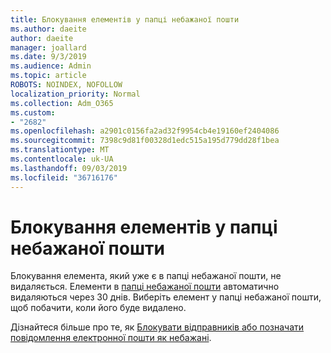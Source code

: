 ```yaml
---
title: Блокування елементів у папці небажаної пошти
ms.author: daeite
author: daeite
manager: joallard
ms.date: 9/3/2019
ms.audience: Admin
ms.topic: article
ROBOTS: NOINDEX, NOFOLLOW
localization_priority: Normal
ms.collection: Adm_O365
ms.custom:
- "2682"
ms.openlocfilehash: a2901c0156fa2ad32f9954cb4e19160ef2404086
ms.sourcegitcommit: 7398c9d81f00328d1edc515a195d779dd28f1bea
ms.translationtype: MT
ms.contentlocale: uk-UA
ms.lasthandoff: 09/03/2019
ms.locfileid: "36716176"
---
```

# <a name="blocking-items-in-your-junk-email-folder"></a>Блокування елементів у папці небажаної пошти

Блокування елемента, який уже є в папці небажаної пошти, не видаляється. Елементи в [папці небажаної пошти](https://outlook.live.com/mail/junkemail) автоматично видаляються через 30 днів. Виберіть елемент у папці небажаної пошти, щоб побачити, коли його буде видалено.

Дізнайтеся більше про те, як [Блокувати відправників або позначати повідомлення електронної пошти як небажані](https://support.office.com/article/a3ece97b-82f8-4a5e-9ac3-e92fa6427ae4).